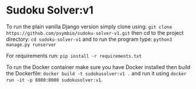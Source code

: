 # Sudoku Solver:v1

To run the plain vanilla Django version simply clone using: ```git clone https://github.com/psymbio/sudoku-solver-v1.git``` then cd to the project directory: ```cd sudoku-solver-v1``` and to run the program type: ```python3 manage.py runserver```

For requirements run: ```pip install -r requirements.txt```

To run the Docker container make sure you have Docker installed then build the Dockerfile: ```docker build -t sudokusolver:v1 .``` and run it using ```docker run -it -p 8080:8080 sudokusolver:v1```.